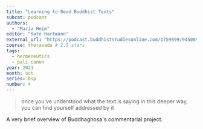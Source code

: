 ```yaml
---
title: "Learning to Read Buddhist Texts"
subcat: podcast
authors:
  - "Maria Heim"
editor: "Kate Hartmann"
external_url: "https://podcast.buddhiststudiesonline.com/1759899/9450899-4-maria-heim-learning-how-to-read-buddhist-texts-with-buddhaghosa"
course: theravada # 2.5 stars
tags:
  - hermeneutics
  - pali-canon
year: 2021
month: oct
series: bsp
number: 4
---
```


> once you've understood what the text is saying in this deeper way, you can find yourself addressed by it

A very brief overview of Buddhaghosa's commentarial project.
